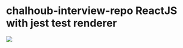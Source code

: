 # chalhoub-interview-repo  ReactJS with jest test renderer

<img src="https://i.imgur.com/IaeqElA.png" />
